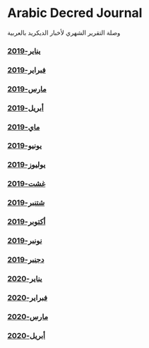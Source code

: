 # Arabic Decred Journal
وصلة التقرير الشهري لأخبار الديكريد بالعربية
### [يناير-2019](journal/201901.md)
### [فبراير-2019](journal/201902.md)
### [مارس-2019](journal/201903.md)
### [أبريل-2019](journal/201904.md)
### [ماي-2019](journal/201905.md)
### [يونيو-2019](journal/201906.md)
### [يوليوز-2019](journal/201907.md)
### [غشت-2019](journal/201908.md)
### [شتنبر-2019](journal/201909.md)
### [أكتوبر-2019](journal/201910.md)
### [نونبر-2019](journal/201911.md)
### [دجنبر-2019](journal/201912.md)
### [يناير-2020](journal/202001.md)
### [فبراير-2020](journal/202002.md)
### [مارس-2020](journal/202003.md)
### [أبريل-2020](journal/202004.md)
